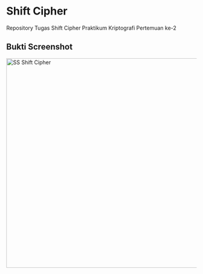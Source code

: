 # Shift Cipher
Repository Tugas Shift Cipher Praktikum Kriptografi Pertemuan ke-2

## Bukti Screenshot
<img width="554" alt="SS Shift Cipher" src="https://user-images.githubusercontent.com/74525298/133424666-c477b5de-bc52-411b-bb55-c48dae52b18f.png">

